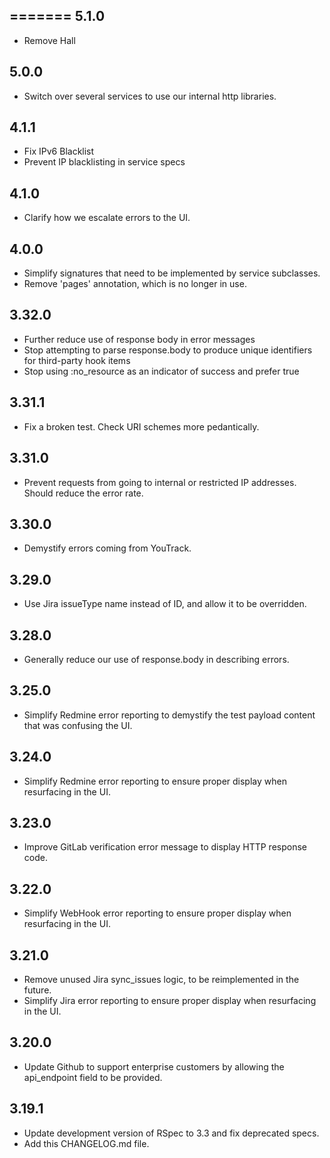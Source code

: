=======
5.1.0
-----
- Remove Hall

5.0.0
-----
- Switch over several services to use our internal http libraries.

4.1.1
------
- Fix IPv6 Blacklist
- Prevent IP blacklisting in service specs

4.1.0
------
- Clarify how we escalate errors to the UI.

4.0.0
------
- Simplify signatures that need to be implemented by service subclasses.
- Remove 'pages' annotation, which is no longer in use.

3.32.0
------
- Further reduce use of response body in error messages
- Stop attempting to parse response.body to produce unique identifiers for third-party hook items
- Stop using :no_resource as an indicator of success and prefer true

3.31.1
------
- Fix a broken test. Check URI schemes more pedantically.

3.31.0
------
- Prevent requests from going to internal or restricted IP addresses. Should reduce the error rate.

3.30.0
------
- Demystify errors coming from YouTrack.

3.29.0
------
- Use Jira issueType name instead of ID, and allow it to be overridden.

3.28.0
------
- Generally reduce our use of response.body in describing errors.

3.25.0
------
- Simplify Redmine error reporting to demystify the test payload content that was confusing the UI.

3.24.0
------
- Simplify Redmine error reporting to ensure proper display when resurfacing in the UI.

3.23.0
------
- Improve GitLab verification error message to display HTTP response code.

3.22.0
------
- Simplify WebHook error reporting to ensure proper display when resurfacing in the UI.

3.21.0
------
- Remove unused Jira sync_issues logic, to be reimplemented in the future.
- Simplify Jira error reporting to ensure proper display when resurfacing in the UI.

3.20.0
-----
- Update Github to support enterprise customers by allowing the api_endpoint field to be provided.

3.19.1
-----
- Update development version of RSpec to 3.3 and fix deprecated specs.
- Add this CHANGELOG.md file.
